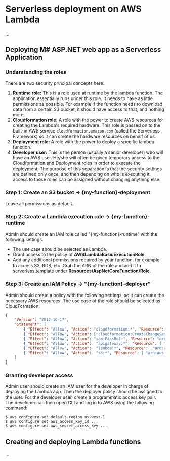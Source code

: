 # Serverless deployment on AWS Lambda
...

## Deploying M# ASP.NET web app as a Serverless Application
### Understanding the roles
There are two security principal concepts here:
1. **Runtime role:** This is a role used at runtime by the lambda function. The application essentially runs under this role. It needs to have as little permissions as possible. For example if the function needs to download data from a certain S3 bucket, it should have access to that, and nothing more.
2. **Cloudformation role:** A role with the power to create AWS resources for creating the Lambda's required hardware. This role is passed on to the built-in AWS service `cloudformation.amazon.com` (called the Serverless Framework) so it can create the hardware resources on behalf of us.
3. **Deployment role:** A role with the power to deploy a specific lambda function.
4. **Developer user:** This is the person (usually a senior developer) who will have an AWS user. He/she will often be given temporary access to the Cloudformation and Deployment roles in order to execute the deployment. The purpose of this separation is that the security settings are defined only once, and then depending on who is executing it, access to those roles can be assigned without changing anything else.
### Step 1: Create an S3 bucket -> {my-function}-deployment
Leave all permissions as default.
### Step 2: Create a Lambda execution role -> {my-function}-runtime
Admin should create an IAM role called "{my-function}-runtime" with the following settings.
- The use case should be selected as Lambda.
- Grant access to the policy of **AWSLambdaBasicExecutionRole**.
- Add any additional permissions required by your function, for example to access S3, RDS, etc.
Grab the ARN of the role and add it to serverless.template under **Resources/AspNetCoreFunction/Role**.
### Step 3: Create an IAM Policy -> "{my-function}-deployer"
Admin should create a policy with the following settings, so it can create the necessary AWS resources. The use case of the role should be selected as CloudFormation.
```json
{
    "Version": "2012-10-17",
    "Statement": [
        { "Effect": "Allow", "Action": "cloudformation:*", "Resource": "arn:aws:cloudformation:{MyRegion}:{MyAccountId}:stack/{my-function}**" },
        { "Effect": "Allow", "Action": ["cloudformation:CreateChangeSet", "cloudformation:ValidateTemplate"], "Resource" : "*" },
        { "Effect": "Allow", "Action": "iam:PassRole", "Resource": "arn:aws:iam::{MyAccountId}:role/{my-function}-runtime" },
        { "Effect": "Allow", "Action":  "apigateway:*", "Resource": [ "arn:aws:apigateway:*::/restapis", "arn:aws:apigateway:*::/restapis/*" ] },      
        { "Effect": "Allow", "Action":  "lambda:*", "Resource":  "arn:aws:lambda:*:{MyAccountId}:function:{my-function}*" }
        { "Effect": "Allow", "Action":  "s3:*", "Resource": [ "arn:aws:s3:::{my-function}-deployment", "arn:aws:s3:::{my-function}-deployment/*" ] },       
    ]
}
```
### Granting developer access
Admin user should create an IAM user for the developer in charge of deploying the Lambda app.
Then the deployer policy should be assigned to the user.
For the developer user, create a programmatic access key pair. 
The developer can then open CLI and log in to AWS using the following command:
```
$ aws configure set default.region us-west-1
$ aws configure set aws_access_key_id ...
$ aws configure set aws_secret_access_key ...
```
## Creating and deploying Lambda functions
...
